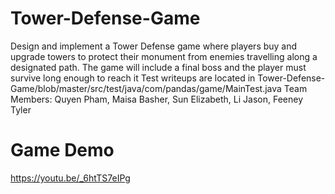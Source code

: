 # Tower-Defense-Game
Design and implement a Tower Defense game where players buy and upgrade towers to protect their monument from enemies travelling along a designated path. The game will include a final boss and the player must survive long enough to reach it
Test writeups are located in Tower-Defense-Game/blob/master/src/test/java/com/pandas/game/MainTest.java
Team Members: Quyen Pham, Maisa Basher, Sun Elizabeth, Li Jason, Feeney Tyler
 # Game Demo
 https://youtu.be/_6htTS7eIPg
